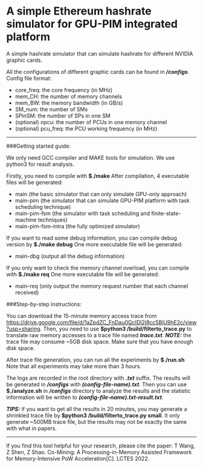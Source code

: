 # A simple Ethereum hashrate simulator for GPU-PIM integrated platform

A simple hashrate simulator that can simulate hashrate for different NVIDIA graphic cards.

All the configurations of different graphic cards can be found in ***/configs***.
Config file format:
+ core_freq: the core frequency (in MHz)
+ mem_CH: the number of memory channels
+ mem_BW: the memory bandwidth (in GB/s)
+ SM_num: the number of SMs
+ SPinSM: the number of SPs in one SM
+ (optional) npcu: the number of PCUs in one memory channel
+ (optional) pcu_freq: the PCU working frequency (in MHz)

---

###Getting started guide:

We only need GCC compiler and MAKE tools for simulation.
We use python3 for result analysis.

Firstly, you need to compile with **$./make**
After compilation, 4 executable files will be generated:
+ main                  (the basic simulator that can only simulate GPU-only approach)
+ main-pim              (the simulator that can simulate GPU-PIM platform with task scheduling technique)
+ main-pim-fsm          (the simulator with task scheduling and finite-state-machine techniques)
+ main-pim-fsm-intra    (the fully optimized simulator)

If you want to read some debug information, you can compile debug version by **$./make debug**
One more executable file will be generated:
+ main-dbg              (output all the debug information)

If you only want to check the memory channel overload, you can compile with **$./make req**
One more executable file will be generated:
+ main-req              (only output the memory request number that each channel received)

###Step-by-step instructions:

You can download the 15-minute memory access trace from https://drive.google.com/file/d/1aZpdZC_FnDau0QcIDl2j8cc5BjU9hE2c/view?usp=sharing.
Then, you need to use **$python3 /build/filterto_trace.py** to translate raw memory accesses to a trace file named ***trace.txt***.
***NOTE:*** the trace file may consume ~5GB disk space. Make sure that you have enough disk space.

After trace file generation, you can run all the experiments by **$./run.sh**
Note that all experiments may take more than 3 hours.

The logs are recorded in the root directory with ***.txt*** suffix. The results will be generated in ***/configs*** with ***(config-file-name).txt***.
Then you can use **$./analyze.sh** in ***/configs*** directory to analyze the results and the statistic information will be written to ***(config-file-name).txt-result.txt***.

***TIPS:*** if you want to get all the results in 20 minutes, you may generate a shrinkled trace file by **$python3 /build/filterto_trace.py small**.
It only generate ~500MB trace file, but the results may not be exactly the same with what in papers.

---

If you find this tool helpful for your research, please cite the paper:
T Wang, Z Shen, Z Shao. Co-Mining: A Processing-in-Memory Assisted Framework for Memory-Intensive PoW Acceleration[C]. LCTES 2022.